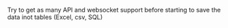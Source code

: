 Try to get as many API and websocket support before starting to save the data inot tables (Excel, csv, SQL)
